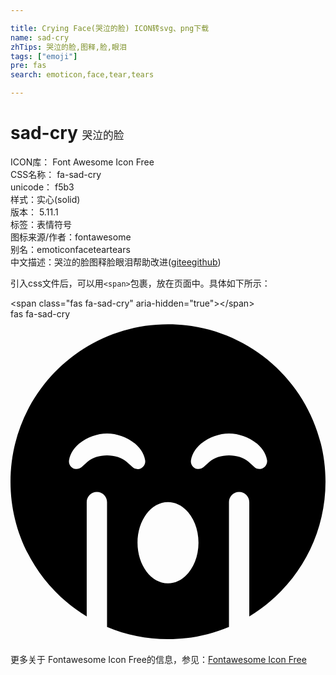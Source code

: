 ```yaml
---

title: Crying Face(哭泣的脸) ICON转svg、png下载
name: sad-cry
zhTips: 哭泣的脸,图释,脸,眼泪
tags: ["emoji"]
pre: fas
search: emoticon,face,tear,tears

---
```


# sad-cry  <small style="font-size: 60%;font-weight: 100">哭泣的脸</small>


<div class="detail-page">
<p>
<span>
ICON库：
<span class="badge-secondary badge">Font Awesome Icon Free</span> 
</span>
<br/>
<span>
CSS名称：
<span class="badge-secondary badge">fa-sad-cry</span> 
</span>
<br/>
<span>
unicode：
<span class="badge-secondary badge">f5b3</span> 
<copy-btn content='f5b3' btn-title=""></copy-btn>
<copy-btn :content='String.fromCodePoint(parseInt("f5b3", 16))' btn-title="复制U"></copy-btn>
</span><br/><span>样式：<span class="badge-light badge">实心(solid)</span></span>
<br/>
<span>
版本：
<span class="badge-secondary badge">5.11.1</span> 
</span><br/><span>标签：<span class="badge-light badge"><router-link to="/tags/emoji.html">表情符号</router-link></span></span>
<br/>
<span>图标来源/作者：<span class="badge-light badge">fontawesome</span></span> 
<br/>
<span>别名：<span class="badge-light badge">emoticon</span><span class="badge-light badge">face</span><span class="badge-light badge">tear</span><span class="badge-light badge">tears</span></span><br/><span class="zh-detail">中文描述：<span class="badge-primary badge">哭泣的脸</span><span class="badge-primary badge">图释</span><span class="badge-primary badge">脸</span><span class="badge-primary badge">眼泪</span><span class="help-link"><span>帮助改进</span>(<a href="https://gitee.com/liuwave/icon-helper/edit/master/json/fontawesome/solid/sad-cry.json" target="_blank" rel="noopener noreferrer">gitee</a><a href="https://github.com/liuwave/icon-helper/edit/master/json/fontawesome/solid/sad-cry.json" target="_blank" rel="noopener noreferrer">github</a></span>)</span><br/>
</p>
</div>
<div class="alert alert-dark">
  <i class="fas fa-sad-cry fa-xs"></i>
  <i class="fas fa-sad-cry fa-sm"></i>
  <i class="fas fa-sad-cry fa-lg"></i>
  <i class="fas fa-sad-cry fa-2x"></i>
  <i class="fas fa-sad-cry fa-3x"></i>
  <i class="fas fa-sad-cry fa-5x"></i>
  <i class="fas fa-sad-cry fa-7x"></i>
</div>
<div>
  <p>引入css文件后，可以用<code>&lt;span&gt;</code>包裹，放在页面中。具体如下所示：    
  </p>
  <div class="alert alert-primary" style="font-size: 14px">
    &lt;span class="fas fa-sad-cry" aria-hidden="true"&gt;&lt;/span&gt;
    <copy-btn content='<span class="fas fa-sad-cry" aria-hidden="true"></span>'></copy-btn>
  </div>
  <div class="alert alert-secondary">
    <i class="fas fa-sad-cry"
    style="font-size: 24px"
    aria-hidden="true"></i> fas fa-sad-cry
    <copy-btn content="fas fa-sad-cry" btn-title="复制图标名称"></copy-btn>
  </div>
</div>
<div id="svg" class="svg-wrap">
<svg xmlns="http://www.w3.org/2000/svg" viewBox="0 0 496 512"><path d="M248 8C111 8 0 119 0 256c0 90.1 48.2 168.7 120 212.1V288c0-8.8 7.2-16 16-16s16 7.2 16 16v196.7c29.5 12.4 62 19.3 96 19.3s66.5-6.9 96-19.3V288c0-8.8 7.2-16 16-16s16 7.2 16 16v180.1C447.8 424.7 496 346 496 256 496 119 385 8 248 8zm-65.5 216.5c-14.8-13.2-46.2-13.2-61 0L112 233c-3.8 3.3-9.3 4-13.7 1.6-4.4-2.4-6.9-7.4-6.1-12.4 4-25.2 34.2-42.1 59.9-42.1S208 197 212 222.2c.8 5-1.7 10-6.1 12.4-5.8 3.1-11.2.7-13.7-1.6l-9.7-8.5zM248 416c-26.5 0-48-28.7-48-64s21.5-64 48-64 48 28.7 48 64-21.5 64-48 64zm149.8-181.5c-5.8 3.1-11.2.7-13.7-1.6l-9.5-8.5c-14.8-13.2-46.2-13.2-61 0L304 233c-3.8 3.3-9.3 4-13.7 1.6-4.4-2.4-6.9-7.4-6.1-12.4 4-25.2 34.2-42.1 59.9-42.1S400 197 404 222.2c.6 4.9-1.8 9.9-6.2 12.3z"/></svg>
</div>
<detail full-name='fa-sad-cry'></detail>
    
<div><p>更多关于  Fontawesome Icon Free的信息，参见：<a target="_blank" href="https://iconhelper.cn/fontawesome.html">Fontawesome Icon Free</a>
</p></div>
